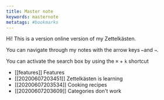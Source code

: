 ```yaml
---
title: Master note
keywords: masternote
metatags: #bookmarks
---
```


Hi! This is a version online version of my Zettelkästen.

You can navigate through my notes with the arrow keys `←`and `→`.
 
 You can activate the search box by using the `⌘` + `k` shortcut


- [[features]] Features
- [[20200607203451]] Zettelkästen is learning
- [[20200607203534]] Cooking recipes
- [[20200607203609]] Categories don't work




